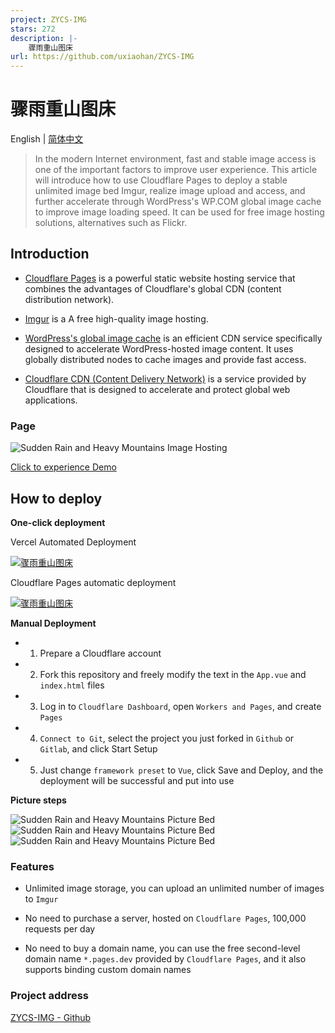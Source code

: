 ```yaml
---
project: ZYCS-IMG
stars: 272
description: |-
    骤雨重山图床
url: https://github.com/uxiaohan/ZYCS-IMG
---
```


# 骤雨重山图床

English | [简体中文](https://github.com/uxiaohan/ZYCS-IMG/blob/main/README_CN.md)

> In the modern Internet environment, fast and stable image access is one of the important factors to improve user experience. This article will introduce how to use Cloudflare Pages to deploy a stable unlimited image bed Imgur, realize image upload and access, and further accelerate through WordPress's WP.COM global image cache to improve image loading speed. It can be used for free image hosting solutions, alternatives such as Flickr.

## Introduction

- [Cloudflare Pages](https://pages.cloudflare.com/) is a powerful static website hosting service that combines the advantages of Cloudflare's global CDN (content distribution network).

- [Imgur](https://imgur.com/) is a A free high-quality image hosting.

- [WordPress's global image cache](https://01.wp.com/) is an efficient CDN service specifically designed to accelerate WordPress-hosted image content. It uses globally distributed nodes to cache images and provide fast access.

- [Cloudflare CDN (Content Delivery Network)](https://www.cloudflare.com/zh-cn/application-services/products/cdn/) is a service provided by Cloudflare that is designed to accelerate and protect global web applications.

### Page

![Sudden Rain and Heavy Mountains Image Hosting](https://uxiaohan.github.io/v2/2024/12/1733291366.webp)

[Click to experience Demo](https://wp-cdn.4ce.cn/)

## How to deploy

**One-click deployment**

Vercel Automated Deployment

[![骤雨重山图床](https://vercel.com/button)](https://vercel.com/new/clone?repository-url=https://github.com/uxiaohan/ZYCS-IMG)

Cloudflare Pages automatic deployment

[![骤雨重山图床](https://deploy.workers.cloudflare.com/button)](https://dash.cloudflare.com/?to=/:account/workers-and-pages/create/deploy-to-workers&repository=https://github.com/uxiaohan/ZYCS-IMG)

**Manual Deployment**

- 1. Prepare a Cloudflare account
- 2. Fork this repository and freely modify the text in the `App.vue` and `index.html` files
- 3. Log in to `Cloudflare Dashboard`, open `Workers and Pages`, and create `Pages`
- 4. `Connect to Git`, select the project you just forked in `Github` or `Gitlab`, and click Start Setup
- 5. Just change `framework preset` to `Vue`, click Save and Deploy, and the deployment will be successful and put into use

**Picture steps**

![Sudden Rain and Heavy Mountains Picture Bed](https://uxiaohan.github.io/v2/2024/07/1721640641.png)
![Sudden Rain and Heavy Mountains Picture Bed](https://uxiaohan.github.io/v2/2024/07/1721640649.png)
![Sudden Rain and Heavy Mountains Picture Bed](https://uxiaohan.github.io/v2/2024/07/1721640656.png)

### Features

- Unlimited image storage, you can upload an unlimited number of images to `Imgur`

- No need to purchase a server, hosted on `Cloudflare Pages`, 100,000 requests per day

- No need to buy a domain name, you can use the free second-level domain name `*.pages.dev` provided by `Cloudflare Pages`, and it also supports binding custom domain names

### Project address

[ZYCS-IMG - Github](https://github.com/uxiaohan/ZYCS-IMG)


